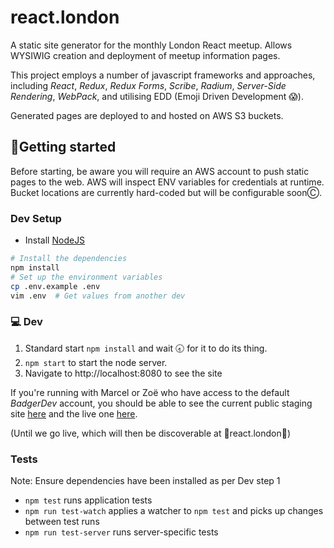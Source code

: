 # react.london
A static site generator for the monthly London React meetup. Allows WYSIWIG creation and deployment of meetup information pages.

This project employs a number of javascript frameworks and approaches, including _React_, _Redux_, _Redux Forms_, _Scribe_, _Radium_, _Server-Side Rendering_, _WebPack_, and utilising EDD (Emoji Driven Development 😱).

Generated pages are deployed to and hosted on AWS S3 buckets.

## 🏃Getting started
Before starting, be aware you will require an AWS account to push static pages to the web. AWS will inspect ENV variables for credentials at runtime. Bucket locations are currently hard-coded but will be configurable soonⒸ.

### Dev Setup

* Install [NodeJS](https://nodejs.org/en/)

```sh
# Install the dependencies
npm install
# Set up the environment variables
cp .env.example .env
vim .env  # Get values from another dev
```

### 💻 Dev

1. Standard start
``` npm install ```
and wait 🕣 for it to do its thing.
2. `npm start` to start the node server.
3. Navigate to http://localhost:8080 to see the site

If you're running with Marcel or Zoë who have access to the default *BadgerDev* account, you should be able to see the current public staging site [here](http://london.react.live.s3-website-eu-west-1.amazonaws.com/) and the live one [here](http://london.react.dev.s3-website-eu-west-1.amazonaws.com/).

(Until we go live, which will then be discoverable at 🌟react.london🌟)

### Tests
Note: Ensure dependencies have been installed as per Dev step 1

- `npm test` runs application tests
- `npm run test-watch` applies a watcher to `npm test` and picks up changes between test runs
- `npm run test-server` runs server-specific tests
